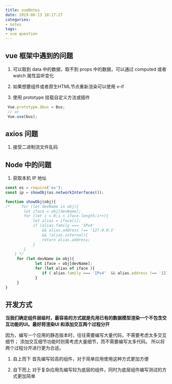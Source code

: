 ```yaml
---
title: vueNotes
date: 2019-06-13 18:17:27
categories: 
- notes
tags:
- vue question
---
```


##  vue 框架中遇到的问题

1. 可以取到 data 中的数据，取不到 props 中的数据，可以通过 computed 或者 watch 属性监听变化

2. 如果想要组件或者原生HTML节点重新渲染可以使用 v-if

3. 使用 prototype 挂载自定义方法或插件
```javascript
 Vue.prototype.$bus = Bus; 
 // or
 Vue.use(bus);
```
## axios 问题
1. 接受二进制流文件乱码

## Node 中的问题
1. 获取本机 IP 地址
```javascript
const os = require('os');
const ip = showObj(os.networkInterfaces());

function showObj(obj){
/*     for (let devName in obj){
        let iface = obj[devName];
        for (let i = 0;i < iface.length;i++){
            let alias = iface[i];
            if (alias.family === 'IPv4' 
                && alias.address !== '127.0.0.1' 
                && !alias.internal){
                return alias.address;
            }
        }
    } */
     for (let devName in obj){
             let iface = obj[devName];
             for (let alias of iface ){
                if ( alias.family === 'IPv4'  && alias.address !== '127.0.0.1'  && !alias.internal) return alias.address;
             }
     }
}
```

## 开发方式
**当我们确定组件层级时，最容易的方式就是先用已有的数据模型渲染一个不包含交互功能的UI。最好将渲染UI 和添加交互两个过程分开**

因为，编写一个应用的静态版本时，往往需要编写大量代码，不需要考虑太多交互细节；
添加交互细节功能时则需考虑大量细节，而不需要编写太多代码。
所以将两个过程分开进行更为合适。
1. 自上而下
首先编写较高的组件，对于简单应用使用这种方式更加方便

2. 自下而上
对于复杂应用先编写较为底层的组件，同时为底层组件编写测试的方式更加简单
